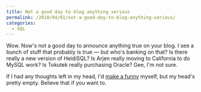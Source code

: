 ```yaml
---
title: Not a good day to blog anything serious
permalink: /2010/04/01/not-a-good-day-to-blog-anything-serious/
categories:
  - SQL
---
```

Wow. Now's not a good day to announce anything true on your blog. I see a bunch of stuff that probably is true &#8212; but who's banking on that? Is there really a new version of HeidiSQL? Is Arjen really moving to California to do MySQL work? Is Tokutek really purchasing Oracle? Gee, I'm not sure.

If I had any thoughts left in my head, I'd [make a funny][1] myself, but my head's pretty empty. Believe that if you want to.

 [1]: http://www.youtube.com/watch?v=1uwOL4rB-go
